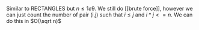 Similar to RECTANGLES but $n\leq1e9$. We still do [[brute force]], however we can just count the number of pair (i,j) such that $i\leq j$ and $i*j<=n$. We can do this in $O(\sqrt n)$